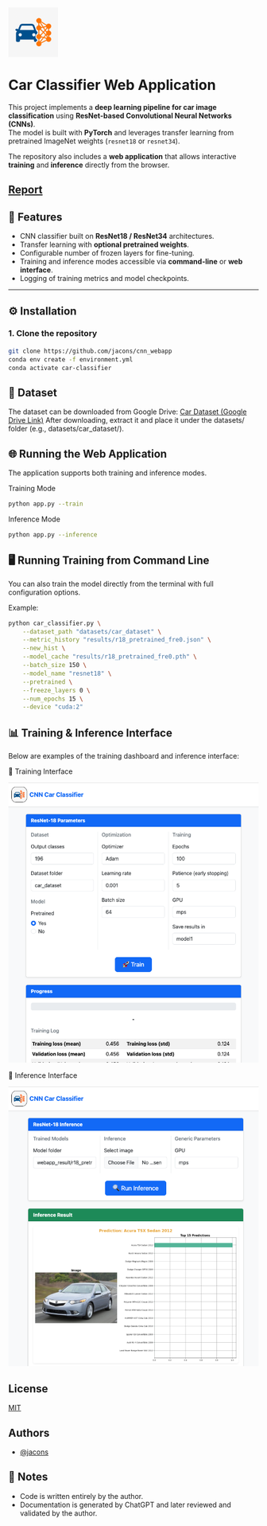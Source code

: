 <img style='vertical-align:middle;' src='./static/imgs/logo.png' width='100' height='100'>

# Car Classifier Web Application

This project implements a **deep learning pipeline for car image classification** using **ResNet-based Convolutional
Neural Networks (CNNs)**.  
The model is built with **PyTorch** and leverages transfer learning from pretrained ImageNet weights (`resnet18` or
`resnet34`).

The repository also includes a **web application** that allows interactive **training** and **inference** directly from
the browser.

[Report](static/report.pdf)
---

## 🚀 Features
- CNN classifier built on **ResNet18 / ResNet34** architectures.
- Transfer learning with **optional pretrained weights**.
- Configurable number of frozen layers for fine-tuning.
- Training and inference modes accessible via **command-line** or **web interface**.
- Logging of training metrics and model checkpoints.

---

## ⚙️ Installation

### 1. Clone the repository
```bash
git clone https://github.com/jacons/cnn_webapp
conda env create -f environment.yml
conda activate car-classifier
```

## 📂 Dataset
The dataset can be downloaded from Google Drive:
[Car Dataset (Google Drive Link)](https://drive.google.com/file/d/1QwVCrUsseEFTopwKU4lbGOo0ePUsoCN3/view?usp=drive_link)
After downloading, extract it and place it under the datasets/ folder (e.g., datasets/car_dataset/).


## 🌐 Running the Web Application

The application supports both training and inference modes.

Training Mode
```bash
python app.py --train
```

Inference Mode
```bash
python app.py --inference
```

## 🖥️ Running Training from Command Line

You can also train the model directly from the terminal with full configuration options.

Example:
```bash
python car_classifier.py \
    --dataset_path "datasets/car_dataset" \
    --metric_history "results/r18_pretrained_fre0.json" \
    --new_hist \
    --model_cache "results/r18_pretrained_fre0.pth" \
    --batch_size 150 \
    --model_name "resnet18" \
    --pretrained \
    --freeze_layers 0 \
    --num_epochs 15 \
    --device "cuda:2"
```

## 📊 Training & Inference Interface

Below are examples of the training dashboard and inference interface:

🔹 Training Interface

![Logo](./static/imgs/web_train.png)

🔹 Inference Interface

![Logo](./static/imgs/web_inference.png)

## License

[MIT](https://choosealicense.com/licenses/mit/)


## Authors

- [@jacons](https://www.github.com/jacons)

## 📝 Notes

- Code is written entirely by the author.
- Documentation is generated by ChatGPT and later reviewed and validated by the author.